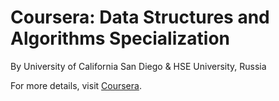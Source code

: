 # Coursera: Data Structures and Algorithms Specialization
By University of California San Diego &amp; HSE University, Russia

For more details, visit [Coursera](https://www.coursera.org/specializations/data-structures-algorithms).
